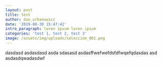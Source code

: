 ```yaml
---
layout: post
title: test
author: dan_urbanowicz
date: '2019-08-30 15:47:42'
intro_paragraph: loren ipsum loren ipsum
categories: 'test 1, test 2, test 3'
image: /assets/img/uploads/selección_001.png
---
```

dasdasd asdasdasd asda sdasasd asdasffwefwefdsfdfwqefqdasdas asd asdasdqwadasdwf

